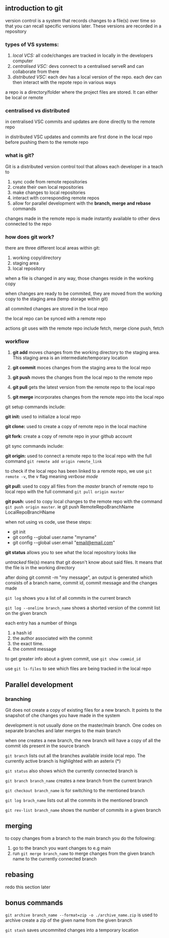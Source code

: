 ## introduction to git

version control is a system that records changes to a file(s) over time so that you can recall specific versions later.
These versions are recorded in a repository

### types of VS systems:
1. _local VCS:_ all code/changes are tracked in locally in the developers computer
2. _centralised VSC:_ devs connect to a centralised serveR and can collaborate from there
3. _distributed VSC:_ each dev has a local version of the repo. each dev can then interact with the repote repo in various ways

a repo is a directory/folder where the project files are stored. It can either be local or remote

### centralised vs distributed
in centralised VSC commits and updates are done directly to the remote repo

in distributed VSC updates and commits are first done in the local repo before pushing them to the remote repo


### what is git?

Git is a distributed version control tool that allows  each developer in a teach to 
1. sync code from remote repositories
2. create their own local repositories
3. make changes to local repositories
4. interact with corresponding remote repos
5. allow for parallel development with the **branch, merge and rebase** commands

changes made in the remote repo is made instantly available to other devs connected to the repo 

### how does git work?
there are three different local areas within git:
1. working copy/directory
2. staging area
3. local repository

when a file is changed in any way, those changes reside in the working copy

when changes are ready to be commited, they are moved from the working copy to the staging area (temp storage within git)

all commited changes are stored in the local repo

the local repo can be synced with a remote repo

actions git uses with the remote repo include fetch, merge clone push, fetch

### workflow
1. **git add** moves changes from the working directory to the staging area. This staging area is an intermediate/temporary location

2. **git commit** moces changes from the staging area to the local repo

3. **git push** moves the changes from the local repo to the remote repo

4. **git pull** gets the latest version from the remote repo to the local repo

5. **git merge** incorporates changes from the remote repo into the local repo

git setup commands include:

**git init:** used to initialize a local repo

**git clone:** used to create a copy of remote repo in the local machine

**git fork:** create a copy of remote repo in your github account


git sync commands include:

**git origin:** used to connect a remote repo to the local repo with the full command `git remote add origin remote_link`

to check if the local repo has been linked to a remote repo, we use `git remote -v`, the v flag meaning _verbose mode_

**git pull:** used to copy all files from the _master_ branch of remote repo to local repo with the full command `git pull origin master`

**git push:** used to copy local changes to the remote repo with the command `git push origin master`. ie git push RemoteRepoBranchName LocalRepoBrancHName

when not using vs code, use these steps:
- git init
- git config --global user.name "myname"
- git config --global user.email "email@email.com"


**git status** allows you to see what the local repository looks like

_untracked_ file(s) means that git doesn't know about said files. It means that the file is in the working directory

after doing git commit -m "my message", an output is generated which consists of a branch name, commit id, commit message and the changes made 

`git log` shows you a list of all commits in the current branch

`git log --oneline branch_name` shows a shorted version of the commit list on the given branch

each entry has a number of things
1. a hash id
2. the author associated with the commit
3. the exact time.
4. the commit message

to get greater info about a given commit, use `git show commid_id`

use `git ls-files` to see which files are being tracked in the local repo

## Parallel development

### branching

Git does not create a copy of existing files for a new branch. It points to the snapshot of che changes you have made in the system

development is not usually done on the master/main branch. One codes on separate branches and later merges to the main branch

when one creates a new branch, the new branch will have a copy of all the commit ids present in the source branch

`git branch` lists out all the branches available inside local repo. The currently active branch is highlighted with an asterix (*)

`git status` also shows which the currently connected branch is

`git branch branch_name` creates a new branch from the current branch

`git checkout branch_name` is for switching to the mentioned branch

`git log brach_name` lists out all the commits in the mentioned branch

`git rev-list branch_name` shows the number of commits in a given branch


## merging

to copy changes from a branch to the main branch you do the following:

1. go to the branch you want changes to e.g main
2. run `git merge branch_name` to merge changes from the given branch name to the currently connected branch

## rebasing
 redo this section later


## bonus commands

`git archive branch_name --format=zip -o ./archive_name.zip` is used to archive create a zip of the given name from the given branch


`git stash` saves uncommited changes into a temporary location

